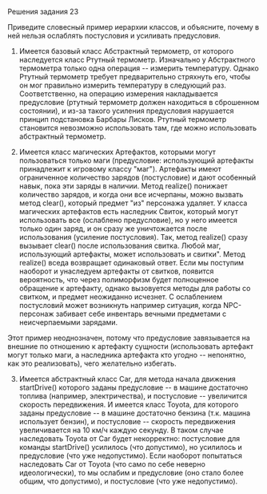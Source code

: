 Решения задания 23

Приведите словесный пример иерархии классов, и объясните, почему в ней нельзя ослаблять постусловия и усиливать предусловия.

1. Имеется базовый класс Абстрактный термометр, от которого наследуется класс Ртутный термометр.
   Изначально у Абстрактного термометра только одна операция -- измерить температуру.
   Однако Ртутный термометр требует предварительно стряхнуть его, чтобы он мог правильно измерить температуру в следующий раз.
   Соответственно, на операцию измерения накладывается предусловие (ртутный термометр должен находиться в сброшенном состоянии), и из-за такого усиления предусловия нарушается принцип подстановка Барбары Лисков.
   Ртутный термометр становится невозможно использовать там, где можно использовать абстрактный термометр.

2. Имеется класс магических Артефактов, которыми могут пользоваться только маги (предусловие: использующий артефакты принадлежит к игровому классу "маг"). Артефакты имеют ограниченное количество зарядов (постусловие) и дают особенный навык, пока эти заряды в наличии. Метод realize() понижает количество зарядов, и когда они все исчерпаны, можно вызвать метод clear(), который предмет "из" персонажа удаляет.
   У класса магических артефактов есть наследник Свиток, который могут использовать все (ослаблено предусловие), но у него имеется только один заряд, и он сразу же уничтожается после использования (усиление постусловия). Так, метод realize() сразу вызывает clear() после использования свитка.
   Любой маг, использующий артефакты, может использовать и свитки". Метод realize() вседа возвращает одинаковый ответ. Если мы поступим наоборот и унаследуем артефакты от свитков, появится вероятность, что через полиморфизм будет полноценное обращение к артефакту, однако вызовуется методы для работы со свитком, и предмет неожиданно исчезнет.
   С ослаблением постусловий может возникнуть например ситуация, когда NPC-персонаж забивает себе инвентарь вечными предметами с неисчерпаемыми зарядами.

Этот пример неоднозначен, потому что предусловие завязывается на внешние по отношению к артефакту сущности (использовать артефакт могут только маги, а наследника артефакта кто угодно -- непонятно, как это реализовать), чего желательно избегать.

3. Имеется абстрактный класс Car, для метода начала движения startDrive() которого заданы предусловие -- в машине достаточно топлива (например, электричества), и постусловие -- увеличится скорость передвижения.
   И имеется класс Toyota, для которого заданы предусловие -- в машине достаточно бензина (т.к. машина использует бензин), и постусловие -- скорость передвижения увеличивается на 10 км/ч каждую секунду.
   В таком случае наследовать Toyota от Car будет некорректно: постусловие для команды startDrive() усилилось (что допустимо), но усилилось и предусловие (что уже недопустимо).
   Если наоборот попытаться наследовать Car от Toyota (что само по себе неверно идеологически), то мы ослабим и предусловие (оно стало более общим, что допустимо), и постусловие (что уже недопустимо).

